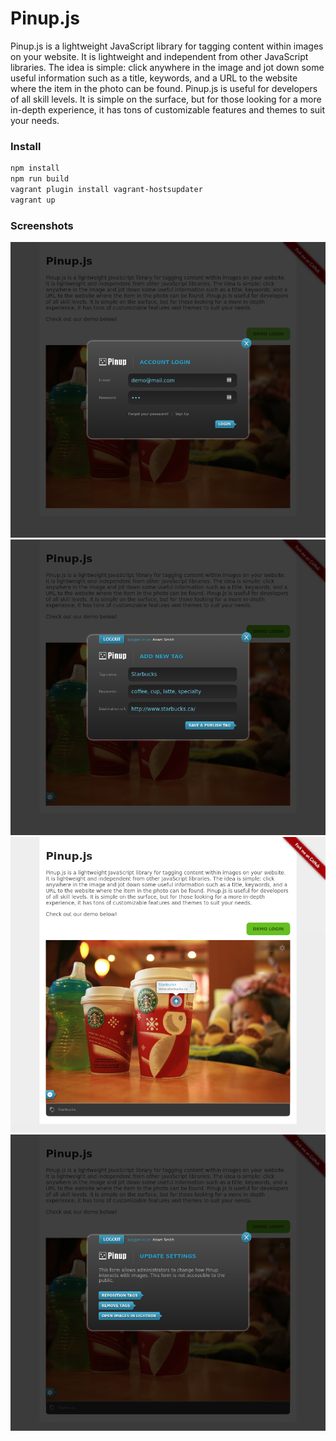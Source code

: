 # Pinup.js

Pinup.js is a lightweight JavaScript library for tagging content within images on your website.
It is lightweight and independent from other JavaScript libraries.
The idea is simple: click anywhere in the image and jot down some useful information such as a title, keywords, and a URL to the website where the item in the photo can be found.
Pinup.js is useful for developers of all skill levels.
It is simple on the surface, but for those looking for a more in-depth experience, it has tons of customizable features and themes to suit your needs.

### Install

```bash
npm install
npm run build
vagrant plugin install vagrant-hostsupdater
vagrant up
```

### Screenshots

![](screenshots/screenshot_001.png)
![](screenshots/screenshot_002.png)
![](screenshots/screenshot_004.png)
![](screenshots/screenshot_003.png)
